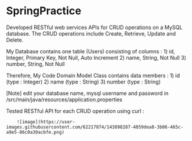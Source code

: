 # SpringPractice

 Developed RESTful web services APIs for CRUD operations on a MySQL database. The CRUD operations include Create, Retrieve, Update and Delete.
 
 My Database contains one table (Users) consisting of columns :
        1) id, Integer, Primary Key, Not Null, Auto Increment
        2) name, String, Not Null
        3) number, String, Not Null
 
 Therefore, My Code Domain Model Class contains data members :
        1) id (type : Integer)
        2) name (type : String)
        3) number (type : String)
        
 [Note] edit your database name, mysql username and password in /src/main/java/resources/application.properties 
        
 Tested RESTful API for each CRUD operation using curl : 
        
        ![image](https://user-images.githubusercontent.com/62217874/143898287-4059dea8-3b06-465c-a9e5-86c0a30acbfe.png)

       
